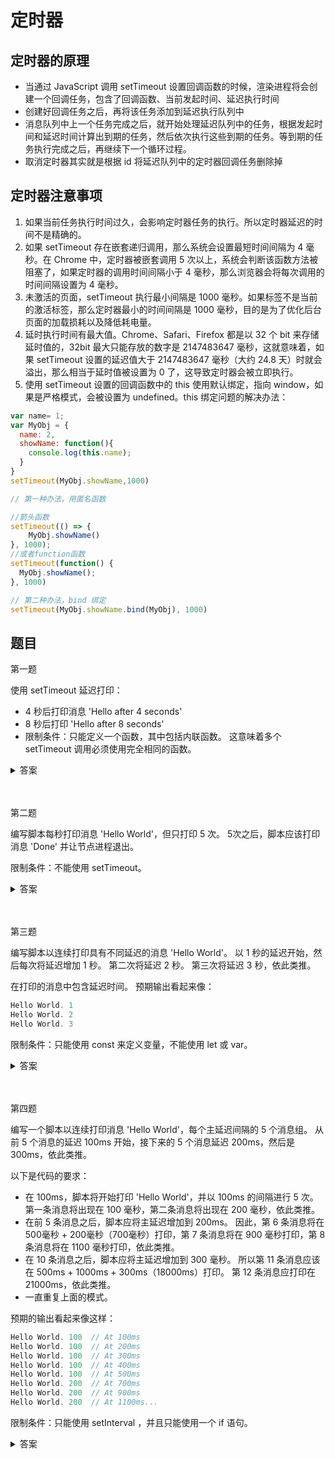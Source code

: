 # 定时器

## 定时器的原理

* 当通过 JavaScript 调用 setTimeout 设置回调函数的时候，渲染进程将会创建一个回调任务，包含了回调函数、当前发起时间、延迟执行时间
* 创建好回调任务之后，再将该任务添加到延迟执行队列中
* 消息队列中上一个任务完成之后，就开始处理延迟队列中的任务，根据发起时间和延迟时间计算出到期的任务，然后依次执行这些到期的任务。等到期的任务执行完成之后，再继续下一个循环过程。
* 取消定时器其实就是根据 id 将延迟队列中的定时器回调任务删除掉

## 定时器注意事项

1. 如果当前任务执行时间过久，会影响定时器任务的执行。所以定时器延迟的时间不是精确的。
2. 如果 setTimeout 存在嵌套递归调用，那么系统会设置最短时间间隔为 4 毫秒。在 Chrome 中，定时器被嵌套调用 5 次以上，系统会判断该函数方法被阻塞了，如果定时器的调用时间间隔小于 4 毫秒，那么浏览器会将每次调用的时间间隔设置为 4 毫秒。
3. 未激活的页面，setTimeout 执行最小间隔是 1000 毫秒。如果标签不是当前的激活标签，那么定时器最小的时间间隔是 1000 毫秒，目的是为了优化后台页面的加载损耗以及降低耗电量。
4. 延时执行时间有最大值。Chrome、Safari、Firefox 都是以 32 个 bit 来存储延时值的，32bit 最大只能存放的数字是 2147483647 毫秒，这就意味着，如果 setTimeout 设置的延迟值大于 2147483647 毫秒（大约 24.8 天）时就会溢出，那么相当于延时值被设置为 0 了，这导致定时器会被立即执行。
5. 使用 setTimeout 设置的回调函数中的 this 使用默认绑定，指向 window，如果是严格模式，会被设置为 undefined。this 绑定问题的解决办法：

```js
var name= 1;
var MyObj = {
  name: 2,
  showName: function(){
    console.log(this.name);
  }
}
setTimeout(MyObj.showName,1000)

// 第一种办法，用匿名函数

//箭头函数
setTimeout(() => {
    MyObj.showName()
}, 1000);
//或者function函数
setTimeout(function() {
  MyObj.showName();
}, 1000)

// 第二种办法，bind 绑定
setTimeout(MyObj.showName.bind(MyObj), 1000)
```

## 题目

第一题

使用 setTimeout 延迟打印：

* 4 秒后打印消息 'Hello after 4 seconds'
* 8 秒后打印 'Hello after 8 seconds'
* 限制条件：只能定义一个函数，其中包括内联函数。 这意味着多个 setTimeout 调用必须使用完全相同的函数。


<details>
<summary>答案</summary>

```js

const delay = function (t) {
    if (t === 4) {
        console.log('Hello after 4 seconds')
    }
    if (t === 8) {
        console.log('Hello after 8 seconds')
    }
}

setTimeout(delay, 4000, 4);
setTimeout(delay, 8000, 8);
```
</details>
<br><br>

第二题

编写脚本每秒打印消息 'Hello World'，但只打印 5 次。 5次之后，脚本应该打印消息 'Done' 并让节点进程退出。

限制条件：不能使用 setTimeout。

<details>
<summary>答案</summary>

```js

let count = 0;
let t = setInterval(() => {
    console.log('Hello World')
    count++;
    if (count === 5) {
        console.log('Done');
        clearInterval(t);
    }
}, 1000)

```
</details>
<br><br>

第三题

编写脚本以连续打印具有不同延迟的消息 'Hello World'。 以 1 秒的延迟开始，然后每次将延迟增加 1 秒。 第二次将延迟 2 秒。 第三次将延迟 3 秒，依此类推。

在打印的消息中包含延迟时间。 预期输出看起来像：

```js
Hello World. 1
Hello World. 2
Hello World. 3
```
限制条件：只能使用 const 来定义变量，不能使用 let 或 var。

<details>
<summary>答案</summary>

```js

const delay = function (t = 1) {
    setTimeout(() => {
        console.log(`Hello World ${t}`);
        delay(t + 1);
    }, t * 1000)
}

delay();
```
</details>
<br><br>

第四题

编写一个脚本以连续打印消息 'Hello World'，每个主延迟间隔的 5 个消息组。 从前 5 个消息的延迟 100ms 开始，接下来的 5 个消息延迟 200ms，然后是 300ms，依此类推。

以下是代码的要求：

* 在 100ms，脚本将开始打印 'Hello World'，并以 100ms 的间隔进行 5 次。 第一条消息将出现在 100 毫秒，第二条消息将出现在 200 毫秒，依此类推。
* 在前 5 条消息之后，脚本应将主延迟增加到 200ms。 因此，第 6 条消息将在 500毫秒 + 200毫秒（700毫秒）打印，第 7 条消息将在 900 毫秒打印，第 8 条消息将在 1100 毫秒打印，依此类推。
* 在 10 条消息之后，脚本应将主延迟增加到 300 毫秒。 所以第 11 条消息应该在 500ms + 1000ms + 300ms（18000ms）打印。 第 12 条消息应打印在21000ms，依此类推。
* 一直重复上面的模式。

预期的输出看起来像这样：

```js
Hello World. 100  // At 100ms
Hello World. 100  // At 200ms
Hello World. 100  // At 300ms
Hello World. 100  // At 400ms
Hello World. 100  // At 500ms
Hello World. 200  // At 700ms
Hello World. 200  // At 900ms
Hello World. 200  // At 1100ms...
```

限制条件：只能使用 setInterval ，并且只能使用一个 if 语句。

<details>
<summary>答案</summary>

```js
let lastIntervalId, counter = 5;

const greeting = delay => {
    if (counter === 5) {
        clearInterval(lastIntervalId);
        lastIntervalId = setInterval(() => {
            console.log('Hello World. ', delay);
            greeting(delay + 100);
        }, delay);
        counter = 0;
    }
    counter += 1;
};

greeting(100);
```
</details>
<br><br>